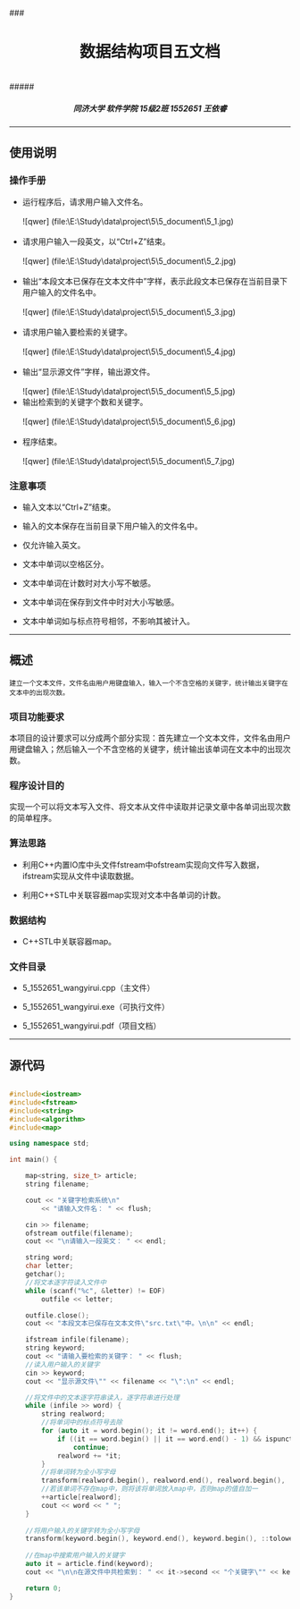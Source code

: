 ###<center><h1>数据结构项目五文档</h1></center><br/>
#####<center><h5>同济大学 软件学院 15级2班 1552651 王依睿</h5></center>

---
## 使用说明

### 操作手册

- 运行程序后，请求用户输入文件名。<br/><br/>
![qwer] (file:\E:\Study\data\project\5\5_document\5_1.jpg)
<br/><br/>
- 请求用户输入一段英文，以“Ctrl+Z”结束。<br/><br/>
![qwer] (file:\E:\Study\data\project\5\5_document\5_2.jpg)
<br/><br/>
- 输出“本段文本已保存在文本文件中”字样，表示此段文本已保存在当前目录下用户输入的文件名中。<br/><br/>
![qwer] (file:\E:\Study\data\project\5\5_document\5_3.jpg)
<br/><br/>
- 请求用户输入要检索的关键字。<br/><br/>
![qwer] (file:\E:\Study\data\project\5\5_document\5_4.jpg)
<br/><br/>
- 输出“显示源文件”字样，输出源文件。<br/><br/>
![qwer] (file:\E:\Study\data\project\5\5_document\5_5.jpg)
- 输出检索到的关键字个数和关键字。<br/><br/>
![qwer] (file:\E:\Study\data\project\5\5_document\5_6.jpg)
<br/><br/>
- 程序结束。<br/><br/>
![qwer] (file:\E:\Study\data\project\5\5_document\5_7.jpg)

### 注意事项

- 输入文本以“Ctrl+Z”结束。

- 输入的文本保存在当前目录下用户输入的文件名中。

- 仅允许输入英文。

- 文本中单词以空格区分。

- 文本中单词在计数时对大小写不敏感。

- 文本中单词在保存到文件中时对大小写敏感。

- 文本中单词如与标点符号相邻，不影响其被计入。

---

## 概述

    建立一个文本文件，文件名由用户用键盘输入，输入一个不含空格的关键字，统计输出关键字在文本中的出现次数。

### 项目功能要求

本项目的设计要求可以分成两个部分实现：首先建立一个文本文件，文件名由用户用键盘输入；然后输入一个不含空格的关键字，统计输出该单词在文本中的出现次数。

### 程序设计目的

实现一个可以将文本写入文件、将文本从文件中读取并记录文章中各单词出现次数的简单程序。

### 算法思路

- 利用C++内置IO库中头文件fstream中ofstream实现向文件写入数据，ifstream实现从文件中读取数据。

- 利用C++STL中关联容器map实现对文本中各单词的计数。

### 数据结构

- C++STL中关联容器map。

### 文件目录

- 5\_1552651\_wangyirui.cpp（主文件）

- 5\_1552651\_wangyirui.exe（可执行文件）

- 5\_1552651\_wangyirui.pdf（项目文档）

---

## 源代码

```C++

#include<iostream>
#include<fstream>
#include<string>
#include<algorithm>
#include<map>

using namespace std;

int main() {

    map<string, size_t> article;
    string filename;

    cout << "关键字检索系统\n"
        << "请输入文件名： " << flush;

    cin >> filename;
    ofstream outfile(filename);
    cout << "\n请输入一段英文： " << endl;

    string word;
    char letter;
    getchar();
    //将文本逐字符读入文件中
    while (scanf("%c", &letter) != EOF) 
        outfile << letter;

    outfile.close();
    cout << "本段文本已保存在文本文件\"src.txt\"中。\n\n" << endl;

    ifstream infile(filename);
    string keyword;
    cout << "请输入要检索的关键字： " << flush;
    //读入用户输入的关键字
    cin >> keyword;
    cout << "显示源文件\"" << filename << "\":\n" << endl;

    //将文件中的文本逐字符串读入，逐字符串进行处理
    while (infile >> word) {
        string realword;
        //将单词中的标点符号去除
        for (auto it = word.begin(); it != word.end(); it++) {
            if ((it == word.begin() || it == word.end() - 1) && ispunct(*it))
                continue;
            realword += *it;
        }
        //将单词转为全小写字母
        transform(realword.begin(), realword.end(), realword.begin(), ::tolower);
        //若该单词不存在map中，则将该将单词放入map中，否则map的值自加一
        ++article[realword];
        cout << word << " ";
    }
    
    //将用户输入的关键字转为全小写字母
    transform(keyword.begin(), keyword.end(), keyword.begin(), ::tolower);
    
    //在map中搜索用户输入的关键字
    auto it = article.find(keyword);
    cout << "\n\n在源文件中共检索到： " << it->second << "个关键字\"" << keyword << "\"" << endl;

    return 0;
}

```
